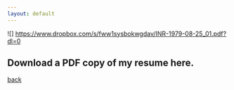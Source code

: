 ```yaml
---
layout: default
---
```


![] https://www.dropbox.com/s/fww1sysbokwgdav/INR-1979-08-25_01.pdf?dl=0
## Download a PDF copy of my resume here.

[back](./)
